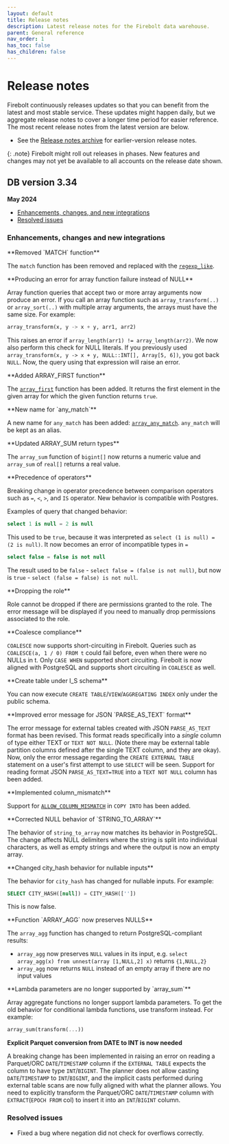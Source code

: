 ```yaml
---
layout: default
title: Release notes
description: Latest release notes for the Firebolt data warehouse.
parent: General reference
nav_order: 1
has_toc: false
has_children: false
---
```


# Release notes

Firebolt continuously releases updates so that you can benefit from the latest and most stable service. These updates might happen daily, but we aggregate release notes to cover a longer time period for easier reference. The most recent release notes from the latest version are below. 

- See the [Release notes archive](../release-notes/release-notes-archive.md) for earlier-version release notes.

{: .note}
Firebolt might roll out releases in phases. New features and changes may not yet be available to all accounts on the release date shown.

## DB version 3.34
**May 2024**

* [Enhancements, changes, and new integrations](#enhancements-changes-and-new-integrations)
* [Resolved issues](#resolved-issues)

### Enhancements, changes and new integrations

<!--- FIR-32710 --->**Removed `MATCH` function**

The `match` function has been removed and replaced with the [`regexp_like`](../../sql_reference/functions-reference/string/regexp-like.md). 

<!--- FIR-32693 --->**Producing an error for array function failure instead of NULL**

Array function queries that accept two or more array arguments now produce an error. If you call an array function such as `array_transform(..)` or `array_sort(..)` with multiple array arguments, the arrays must have the same size. 
For example: 

```sql
array_transform(x, y -> x + y, arr1, arr2)
```

This raises an error if `array_length(arr1) != array_length(arr2)`. We now also perform this check for NULL literals. If you previously used `array_transform(x, y -> x + y, NULL::INT[], Array[5, 6])`, you got back `NULL`. Now, the query using that expression will raise an error.

<!--- FIR-32652 --->**Added ARRAY_FIRST function**

The [`array_first`](../../sql_reference/functions-reference/lambda/array-first.md) function has been added. It returns the first element in the given array for which the given function returns `true`.

<!--- FIR-32597 --->**New name for `any_match`**

A new name for `any_match` has been added: [`array_any_match`](../../sql_reference/functions-reference/lambda/array-any-match.md). `any_match` will be kept as an alias. 

<!--- FIR-32566 --->**Updated ARRAY_SUM return types**

The `array_sum` function of `bigint[]` now returns a numeric value and `array_sum` of `real[]` returns a real value. 

<!--- FIR-32491 --->**Precedence of operators**

Breaking change in operator precedence between comparison operators such as `=`, `<`, `>`, and `IS` operator. New behavior is compatible with Postgres. 

Examples of query that changed behavior:

```sql
select 1 is null = 2 is null
```
This used to be `true`, because it was interpreted as `select (1 is null) = (2 is null)`. It now becomes an error of incompatible types in `=`

```sql
select false = false is not null
```
The result used to be `false` - `select false = (false is not null)`, but now is `true` - `select (false = false) is not null`.

<!--- FIR-32451 --->**Dropping the role**

Role cannot be dropped if there are permissions granted to the role. The error message will be displayed if you need to manually drop permissions associated to the role.

<!--- FIR-32163 --->**Coalesce compliance**

`COALESCE` now supports short-circuiting in Firebolt. Queries such as `COALESCE(a, 1 / 0) FROM t` could fail before, even when there were no NULLs in t. Only `CASE WHEN` supported short circuiting. Firebolt is now aligned with PostgreSQL and supports short circuiting in `COALESCE` as well.

<!--- FIR-31821 --->**Create table under I_S schema**

You can now execute `CREATE TABLE`/`VIEW`/`AGGREGATING INDEX` only under the public schema. 

<!--- FIR-31680 --->**Improved error message for JSON `PARSE_AS_TEXT` format**

The error message for external tables created with JSON `PARSE_AS_TEXT` format has been revised. This format reads specifically into a *single* column of type either TEXT or `TEXT NOT NULL`. (Note there may be external table partition columns defined after the single TEXT column, and they are okay). Now, only the error message regarding the `CREATE EXTERNAL TABLE` statement on a user's first attempt to use `SELECT` will be seen. Support for reading format JSON `PARSE_AS_TEXT=TRUE` into a `TEXT NOT NULL` column has been added.

<!--- FIR-29793 --->**Implemented column_mismatch**

Support for [`ALLOW_COLUMN_MISMATCH`](../../sql_reference/commands/data-management/copy-into.md) in `COPY INTO` has been added. 

<!--- FIR-296907 --->**Corrected NULL behavior of `STRING_TO_ARRAY`**

The behavior of `string_to_array` now matches its behavior in PostgreSQL. The change affects NULL delimiters where the string is split into individual characters, as well as empty strings and where the output is now an empty array. 

<!--- FIR-27311 --->**Changed city_hash behavior for nullable inputs**

The behavior for `city_hash` has changed for nullable inputs. 
For example:
```sql
SELECT CITY_HASH([null]) = CITY_HASH([''])
```
This is now false. 

<!--- FIR-16217 --->**Function `ARRAY_AGG` now preserves NULLS**

The `array_agg` function has changed to return PostgreSQL-compliant results:
  * `array_agg` now preserves `NULL` values in its input, e.g. `select array_agg(x) from unnest(array [1,NULL,2] x)` returns `{1,NULL,2}`
  * `array_agg` now returns `NULL` instead of an empty array if there are no input values

<!--- FIR-8970 --->**Lambda parameters are no longer supported by `array_sum`**

Array aggregate functions no longer support lambda parameters. To get the old behavior for conditional lambda functions, use transform instead. 
For example:

```sql
array_sum(transform(...))
```

**Explicit Parquet conversion from DATE to INT is now needed**

A breaking change has been implemented in raising an error on reading a Parquet/ORC `DATE`/`TIMESTAMP` column if the `EXTERNAL TABLE` expects the column to have type `INT`/`BIGINT`. The planner does not allow casting `DATE`/`TIMESTAMP` to `INT`/`BIGINT`, and the implicit casts performed during external table scans are now fully aligned with what the planner allows. You need to explicitly transform the Parquet/ORC `DATE`/`TIMESTAMP` column with `EXTRACT`(`EPOCH FROM` col) to insert it into an `INT`/`BIGINT` column.

### Resolved issues

<!--- FIR-32432 --->
* Fixed a bug where negation did not check for overflows correctly.